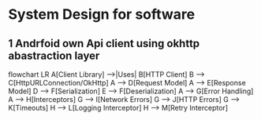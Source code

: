 # System Design for software 

## 1 Andrfoid own Api client using okhttp abastraction layer 
flowchart LR
    A[Client Library] -->|Uses| B[HTTP Client]
    B --> C[HttpURLConnection/OkHttp]
    A --> D[Request Model]
    A --> E[Response Model]
    D --> F[Serialization]
    E --> F[Deserialization]
    A --> G[Error Handling]
    A --> H[Interceptors]
    G --> I[Network Errors]
    G --> J[HTTP Errors]
    G --> K[Timeouts]
    H --> L[Logging Interceptor]
    H --> M[Retry Interceptor]

